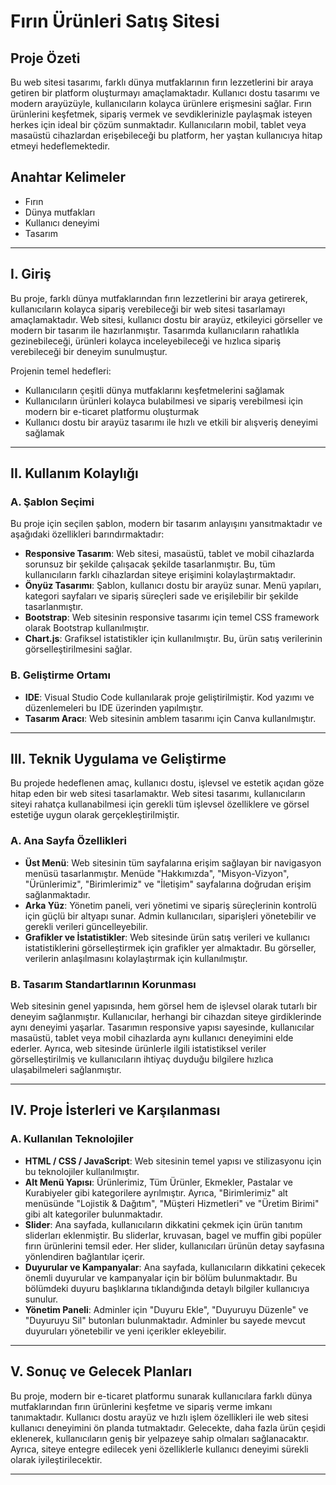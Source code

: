 # Fırın Ürünleri Satış Sitesi

## Proje Özeti
Bu web sitesi tasarımı, farklı dünya mutfaklarının fırın lezzetlerini bir araya getiren bir platform oluşturmayı amaçlamaktadır. Kullanıcı dostu tasarımı ve modern arayüzüyle, kullanıcıların kolayca ürünlere erişmesini sağlar. Fırın ürünlerini keşfetmek, sipariş vermek ve sevdiklerinizle paylaşmak isteyen herkes için ideal bir çözüm sunmaktadır. Kullanıcıların mobil, tablet veya masaüstü cihazlardan erişebileceği bu platform, her yaştan kullanıcıya hitap etmeyi hedeflemektedir.

## Anahtar Kelimeler
- Fırın
- Dünya mutfakları
- Kullanıcı deneyimi
- Tasarım

---

## I. Giriş

Bu proje, farklı dünya mutfaklarından fırın lezzetlerini bir araya getirerek, kullanıcıların kolayca sipariş verebileceği bir web sitesi tasarlamayı amaçlamaktadır. Web sitesi, kullanıcı dostu bir arayüz, etkileyici görseller ve modern bir tasarım ile hazırlanmıştır. Tasarımda kullanıcıların rahatlıkla gezinebileceği, ürünleri kolayca inceleyebileceği ve hızlıca sipariş verebileceği bir deneyim sunulmuştur.

Projenin temel hedefleri:
- Kullanıcıların çeşitli dünya mutfaklarını keşfetmelerini sağlamak
- Kullanıcıların ürünleri kolayca bulabilmesi ve sipariş verebilmesi için modern bir e-ticaret platformu oluşturmak
- Kullanıcı dostu bir arayüz tasarımı ile hızlı ve etkili bir alışveriş deneyimi sağlamak

---

## II. Kullanım Kolaylığı

### A. Şablon Seçimi
Bu proje için seçilen şablon, modern bir tasarım anlayışını yansıtmaktadır ve aşağıdaki özellikleri barındırmaktadır:
- **Responsive Tasarım**: Web sitesi, masaüstü, tablet ve mobil cihazlarda sorunsuz bir şekilde çalışacak şekilde tasarlanmıştır. Bu, tüm kullanıcıların farklı cihazlardan siteye erişimini kolaylaştırmaktadır.
- **Önyüz Tasarımı**: Şablon, kullanıcı dostu bir arayüz sunar. Menü yapıları, kategori sayfaları ve sipariş süreçleri sade ve erişilebilir bir şekilde tasarlanmıştır.
- **Bootstrap**: Web sitesinin responsive tasarımı için temel CSS framework olarak Bootstrap kullanılmıştır.
- **Chart.js**: Grafiksel istatistikler için kullanılmıştır. Bu, ürün satış verilerinin görselleştirilmesini sağlar.

### B. Geliştirme Ortamı
- **IDE**: Visual Studio Code kullanılarak proje geliştirilmiştir. Kod yazımı ve düzenlemeleri bu IDE üzerinden yapılmıştır.
- **Tasarım Aracı**: Web sitesinin amblem tasarımı için Canva kullanılmıştır.

---

## III. Teknik Uygulama ve Geliştirme

Bu projede hedeflenen amaç, kullanıcı dostu, işlevsel ve estetik açıdan göze hitap eden bir web sitesi tasarlamaktır. Web sitesi tasarımı, kullanıcıların siteyi rahatça kullanabilmesi için gerekli tüm işlevsel özelliklere ve görsel estetiğe uygun olarak gerçekleştirilmiştir.

### A. Ana Sayfa Özellikleri
- **Üst Menü**: Web sitesinin tüm sayfalarına erişim sağlayan bir navigasyon menüsü tasarlanmıştır. Menüde "Hakkımızda", "Misyon-Vizyon", "Ürünlerimiz", "Birimlerimiz" ve "İletişim" sayfalarına doğrudan erişim sağlanmaktadır.
- **Arka Yüz**: Yönetim paneli, veri yönetimi ve sipariş süreçlerinin kontrolü için güçlü bir altyapı sunar. Admin kullanıcıları, siparişleri yönetebilir ve gerekli verileri güncelleyebilir.
- **Grafikler ve İstatistikler**: Web sitesinde ürün satış verileri ve kullanıcı istatistiklerini görselleştirmek için grafikler yer almaktadır. Bu görseller, verilerin anlaşılmasını kolaylaştırmak için kullanılmıştır.

### B. Tasarım Standartlarının Korunması
Web sitesinin genel yapısında, hem görsel hem de işlevsel olarak tutarlı bir deneyim sağlanmıştır. Kullanıcılar, herhangi bir cihazdan siteye girdiklerinde aynı deneyimi yaşarlar. Tasarımın responsive yapısı sayesinde, kullanıcılar masaüstü, tablet veya mobil cihazlarda aynı kullanıcı deneyimini elde ederler. Ayrıca, web sitesinde ürünlerle ilgili istatistiksel veriler görselleştirilmiş ve kullanıcıların ihtiyaç duyduğu bilgilere hızlıca ulaşabilmeleri sağlanmıştır.

---

## IV. Proje İsterleri ve Karşılanması

### A. Kullanılan Teknolojiler
- **HTML / CSS / JavaScript**: Web sitesinin temel yapısı ve stilizasyonu için bu teknolojiler kullanılmıştır.
- **Alt Menü Yapısı**: Ürünlerimiz, Tüm Ürünler, Ekmekler, Pastalar ve Kurabiyeler gibi kategorilere ayrılmıştır. Ayrıca, "Birimlerimiz" alt menüsünde "Lojistik & Dağıtım", "Müşteri Hizmetleri" ve "Üretim Birimi" gibi alt kategoriler bulunmaktadır.
- **Slider**: Ana sayfada, kullanıcıların dikkatini çekmek için ürün tanıtım sliderları eklenmiştir. Bu sliderlar, kruvasan, bagel ve muffin gibi popüler fırın ürünlerini temsil eder. Her slider, kullanıcıları ürünün detay sayfasına yönlendiren bağlantılar içerir.
- **Duyurular ve Kampanyalar**: Ana sayfada, kullanıcıların dikkatini çekecek önemli duyurular ve kampanyalar için bir bölüm bulunmaktadır. Bu bölümdeki duyuru başlıklarına tıklandığında detaylı bilgiler kullanıcıya sunulur.
- **Yönetim Paneli**: Adminler için "Duyuru Ekle", "Duyuruyu Düzenle" ve "Duyuruyu Sil" butonları bulunmaktadır. Adminler bu sayede mevcut duyuruları yönetebilir ve yeni içerikler ekleyebilir.

---

## V. Sonuç ve Gelecek Planları

Bu proje, modern bir e-ticaret platformu sunarak kullanıcılara farklı dünya mutfaklarından fırın ürünlerini keşfetme ve sipariş verme imkanı tanımaktadır. Kullanıcı dostu arayüz ve hızlı işlem özellikleri ile web sitesi kullanıcı deneyimini ön planda tutmaktadır. Gelecekte, daha fazla ürün çeşidi eklenerek, kullanıcıların geniş bir yelpazeye sahip olmaları sağlanacaktır. Ayrıca, siteye entegre edilecek yeni özelliklerle kullanıcı deneyimi sürekli olarak iyileştirilecektir.

---


